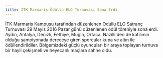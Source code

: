 ```yaml
---
title: İTK Marmaris Ödüllü ELO Turnuvası Sona Erdi
---
```


İTK Marmaris Kampusu tarafından düzenlenen Odullu ELO Satranç Turnuvası 29 Mayis 2016 Pazar günü düzenlenen ödül töreniyle sona erdi. Aydın, Antalya, Denizli, Fethiye, Muğla, Ortaca, Nazilli'den de katilimin olduğu şampiyonada dereceye giren sporcular kupa ve altın ile ödüllendirildiler. Bölgemizdeki güçlü oyuncuları bir araya toplayan turnuva bir hayli çekişmeli ve heyecanlı maçlara sahne oldu.  

